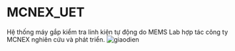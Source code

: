 # MCNEX_UET

Hệ thống máy gắp kiểm tra linh kiện tự động do MEMS Lab hợp tác công ty MCNEX nghiên cứu và phát triển. 
![giaodien](https://user-images.githubusercontent.com/63142649/201932242-af440cae-40c9-4732-82cd-f8ebaa6054ea.jpg)
